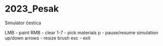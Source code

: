 # 2023_Pesak
Simulator čestica

LMB             -  paint
RMB             -  clear
1-7             -  pick materials
p               -  pause/resume simulation
up/down arrows  -  resize brush
esc             -  exit
